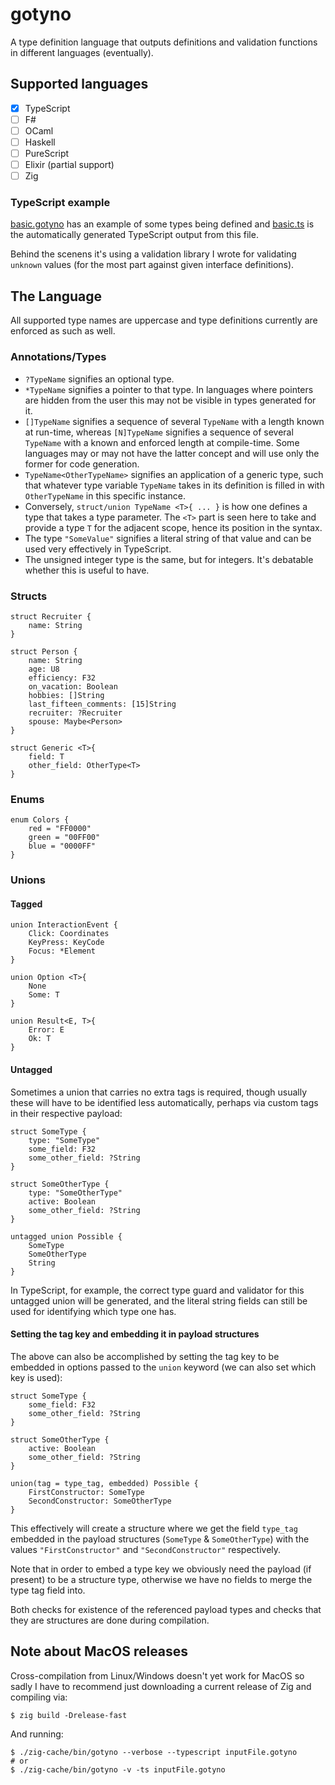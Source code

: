 # gotyno

A type definition language that outputs definitions and validation functions in
different languages (eventually).

## Supported languages

- [x] TypeScript
- [ ] F#
- [ ] OCaml
- [ ] Haskell
- [ ] PureScript
- [ ] Elixir (partial support)
- [ ] Zig

### TypeScript example

[basic.gotyno](./test_files/basic.gotyno) has an example of some types being
defined and [basic.ts](./test_files/basic.ts) is the automatically generated
TypeScript output from this file.

Behind the scenens it's using a validation library I wrote for validating
`unknown` values (for the most part against given interface definitions).

## The Language

All supported type names are uppercase and type definitions currently are
enforced as such as well.

### Annotations/Types

- `?TypeName` signifies an optional type.
- `*TypeName` signifies a pointer to that type. In languages where pointers are
  hidden from the user this may not be visible in types generated for it.
- `[]TypeName` signifies a sequence of several `TypeName` with a length known at
  run-time, whereas `[N]TypeName` signifies a sequence of several `TypeName`
  with a known and enforced length at compile-time. Some languages may or may
  not have the latter concept and will use only the former for code generation.
- `TypeName<OtherTypeName>` signifies an application of a generic type, such that
  whatever type variable `TypeName` takes in its definition is filled in with
  `OtherTypeName` in this specific instance.
- Conversely, `struct/union TypeName <T>{ ... }` is how one defines a type that
  takes a type parameter. The `<T>` part is seen here to take and provide a type
  `T` for the adjacent scope, hence its position in the syntax.
- The type `"SomeValue"` signifies a literal string of that value and can be
  used very effectively in TypeScript.
- The unsigned integer type is the same, but for integers. It's debatable
  whether this is useful to have.

### Structs

```
struct Recruiter {
    name: String
}

struct Person {
    name: String
    age: U8
    efficiency: F32
    on_vacation: Boolean
    hobbies: []String
    last_fifteen_comments: [15]String
    recruiter: ?Recruiter
    spouse: Maybe<Person>
}

struct Generic <T>{
    field: T
    other_field: OtherType<T>
}
```

### Enums

```
enum Colors {
    red = "FF0000"
    green = "00FF00"
    blue = "0000FF"
}
```

### Unions

#### Tagged

```
union InteractionEvent {
    Click: Coordinates
    KeyPress: KeyCode
    Focus: *Element
}

union Option <T>{
    None
    Some: T
}

union Result<E, T>{
    Error: E
    Ok: T
}
```

#### Untagged

Sometimes a union that carries no extra tags is required, though usually these
will have to be identified less automatically, perhaps via custom tags in their
respective payload:

```
struct SomeType {
    type: "SomeType"
    some_field: F32
    some_other_field: ?String
}

struct SomeOtherType {
    type: "SomeOtherType"
    active: Boolean
    some_other_field: ?String
}

untagged union Possible {
    SomeType
    SomeOtherType
    String
}
```

In TypeScript, for example, the correct type guard and validator for this
untagged union will be generated, and the literal string fields can still be
used for identifying which type one has.

#### Setting the tag key and embedding it in payload structures

The above can also be accomplished by setting the tag key to be embedded in
options passed to the `union` keyword (we can also set which key is used):

```
struct SomeType {
    some_field: F32
    some_other_field: ?String
}

struct SomeOtherType {
    active: Boolean
    some_other_field: ?String
}

union(tag = type_tag, embedded) Possible {
    FirstConstructor: SomeType
    SecondConstructor: SomeOtherType
}
```

This effectively will create a structure where we get the field `type_tag`
embedded in the payload structures (`SomeType` & `SomeOtherType`) with the
values `"FirstConstructor"` and `"SecondConstructor"` respectively.

Note that in order to embed a type key we obviously need the payload (if present)
to be a structure type, otherwise we have no fields to merge the type tag field
into.

Both checks for existence of the referenced payload types and checks that they
are structures are done during compilation.

## Note about MacOS releases

Cross-compilation from Linux/Windows doesn't yet work for MacOS so sadly I have
to recommend just downloading a current release of Zig and compiling via:

```
$ zig build -Drelease-fast
```

And running:

```
$ ./zig-cache/bin/gotyno --verbose --typescript inputFile.gotyno
# or
$ ./zig-cache/bin/gotyno -v -ts inputFile.gotyno
```
